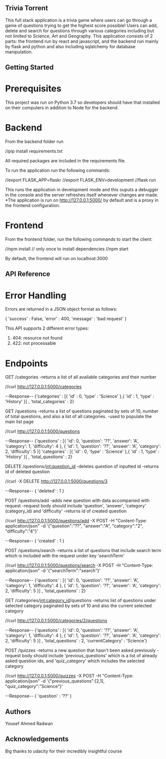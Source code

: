 ## Trivia Torrent

This full stack application is a trivia game where users can go through a game of questions trying to get the highest score possible! Users can add, delete and search for questions through various categories including but not limited to Science, Art and Geography. 
This application consists of 2 parts: the frontend run by react and javascript, and the backend run mainly by flask and python and also including sqlalchemy for database manipulation.

## Getting Started
# Prerequisites

This project was run on Python 3.7 so developers should have that installed on their computers in addition to Node for the backend.

# Backend #

From the backend folder run 

//pip install requirements.txt 

All required packages are included in the requirements file.

To run the application run the following commands:

//export FLASK_APP=flaskr
//export FLASK_ENV=development
//flask run

This runs the application in development mode and this ouputs a debugger in the console and the server refreshes itself whenever changes are made.
*The application is run on http://127.0.0.1:5000/ by default and is a proxy in the frontend configuration. 

# Frontend #

From the frontend folder, run the following commands to start the client:

//npm install // only once to install dependencies
//npm start 

By default, the frontend will run on localhost:3000

## API Reference
# Error Handling

Errors are returned in a JSON object format as follows:

{
    'success' : False,
    'error' : 400,
    'message' : 'bad request'
}

This API supports 2 different error types:
1. 404: resource not found
2. 422: not processable

# Endpoints #

GET /categories
-returns a list of all available categories and their number

//curl http://127.0.0.1:5000/categories

--Response--
{'categories' : [{
    'id' : 0,
    'type' : 'Science'
},{
    'id' : 1,
    'type' : 'History'
}]
, 'total_categories' : 2}

GET /questions
-returns a list of questions paginated by sets of 10, number of total questions, and also a list of all categories.
-used to populate the main list page

//curl http://127.0.0.1:5000/questions

--Response--
{'questions' : [{
      'id': 0,
      'question': '??',
      'answer': 'A',
      'category': 1,
      'difficulty': 4
    },
    {
      'id': 1,
      'question': '??',
      'answer': 'A',
      'category': 2,
      'difficulty': 5
}]
'categories' : [{
    'id' : 0,
    'type' : 'Science'
},{
    'id' : 1,
    'type' : 'History'
}]
, 'total_questions' : 2}

DELETE /questions/<int:question_id>
-deletes question of inputted id
-returns id of deleted question

//curl -X DELETE http://127.0.0.1:5000/questions/3

--Response--
{
    'deleted' : 1
}

POST /questions/add
-adds new question with data accompanied with request
-request body should include 'question', 'answer', 'category' (category_id) and 'difficulty'
-returns id of created question

//curl http://127.0.0.1:5000/questions/add -X POST -H "Content-Type: application/json" -d '{"question":"??", "answer":"A", "category":"2", "difficulty":"4"}'

--Response--
{
    'created' : 1
}

POST /questions/search
-returns a list of questions that include search term which is included with the request under key 'searchTerm'

//curl http://127.0.0.1:5000/questions/search -X POST -H "Content-Type: application/json" -d '{"searchTerm":"search"}'

--Response--
{'questions' : [{
      'id': 0,
      'question': '??',
      'answer': 'A',
      'category': 1,
      'difficulty': 4
    },
    {
      'id': 1,
      'question': '??',
      'answer': 'A',
      'category': 2,
      'difficulty': 5
}]
, 'total_questions' : 2}

GET /categories/<int:category_id>/questions
-returns list of questions under selected category paginated by sets of 10 and also the current selected category

//curl http://127.0.0.1:5000/categories/2/questions

--Response--
{'questions' : [{
      'id': 0,
      'question': '??',
      'answer': 'A',
      'category': 1,
      'difficulty': 4
    },
    {
      'id': 1,
      'question': '??',
      'answer': 'A',
      'category': 2,
      'difficulty': 5
}]
, 'total_questions' : 2,
'currentCategory' : 'Science'}

POST /quizzes
-returns a new question that hasn't been asked previously
-request body should include 'previous_questions' which is a list of already asked question ids, and 'quiz_category' which includes the selected category

//curl http://127.0.0.1:5000/quizzes -X POST -H "Content-Type: application/json" -d '{"previous_questions":[2,1], "quiz_category":"Science"}'

--Response--
{
    'question' : '??'
}

## Authors

Yousef Ahmed Radwan

## Acknowledgements

Big thanks to udacity for their incredibly insightful course